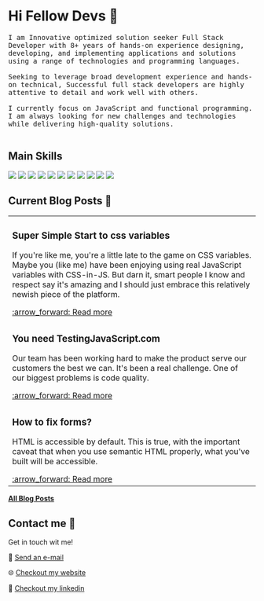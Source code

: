 # Hi Fellow Devs :wave:

<p align="left">
  <samp>
I am Innovative optimized solution seeker Full Stack Developer with 8+ years of hands-on experience designing, developing, and implementing applications and solutions using a range of technologies and programming languages.
<br />
<br />

<samp>
Seeking to leverage broad development experience and hands-on technical, Successful full stack developers are highly attentive to detail and work well with others.
</samp>
<br />
<br />

<samp>
I currently focus on JavaScript and functional programming. I am always looking for new challenges and technologies while delivering high-quality solutions.
</samp>
  <br/>
  <br/>
</p>

## Main Skills


![](https://img.shields.io/badge/Framework-React-informational?style=flat&logo=react&logoColor=white&color=3bac3a)
![](https://img.shields.io/badge/Framework-ReactNative-informational?style=flat&logo=react&logoColor=white&color=3bac3a)
![](https://img.shields.io/badge/Framework-Vue-informational?style=flat&logo=vue.js&logoColor=white&color=3bac3a)
![](https://img.shields.io/badge/Framework-Angular-informational?style=flat&logo=angular&logoColor=white&color=3bac3a)
![](https://img.shields.io/badge/Framework-Flutter-informational?style=flat&logo=flutter&logoColor=white&color=3bac3a)
![](https://img.shields.io/badge/Framework-Quasar-informational?style=flat&logo=quasar&logoColor=white&color=3bac3a)
![](https://img.shields.io/badge/Language-JavaScript-informational?style=flat&logo=javascript&logoColor=white&color=3bac3a)
![](https://img.shields.io/badge/Language-TypeScript-informational?style=flat&logo=typescript&logoColor=white&color=3bac3a)
![](https://img.shields.io/badge/Database-MySQL-informational?style=flat&logo=mysql&logoColor=white&color=3bac3a)
![](https://img.shields.io/badge/Database-MongoDB-informational?style=flat&logo=mongodb&logoColor=white&color=3bac3a)
![](https://img.shields.io/badge/Cloud-AWS-informational?style=flat&logo=Amazon&logoColor=white&color=3bac3a)


## Current Blog Posts :pencil:

<!-- START: Auto generated by Github Action -->
<table><tr>
  <td>
    <h3>Super Simple Start to css variables</h3>
    <p>If you're like me, you're a little late to the game on CSS variables. Maybe you (like me) have been enjoying using real JavaScript variables with CSS-in-JS. But darn it, smart people I know and respect say it's amazing and I should just embrace this relatively newish piece of the platform.</p>
    <a href="https://petar-majcen.web.app/blog-post.html">:arrow_forward: Read more</a>
  </td>
</tr>

<tr>
  <td>
    <h3>You need TestingJavaScript.com</h3>
    <p>Our team has been working hard to make the product serve our customers the best we can. It's been a real challenge. One of our biggest problems is code quality.</p>
    <a href="https://petar-majcen.web.app/blog-post2.html">:arrow_forward: Read more</a>
  </td>
</tr>

<tr>
  <td>
    <h3>How to fix forms?</h3>
    <p>HTML is accessible by default. This is true, with the important caveat that when you use semantic HTML properly, what you've built will be accessible. </p>
    <a href="https://petar-majcen.web.app/blog-post3.html">:arrow_forward: Read more</a>
  </td>
</tr>
</table>
<!-- END: Auto generated by Github Action -->

[**All Blog Posts**](https://petar-majcen.web.app)

## Contact me :speech_balloon:

Get in touch wit me!

:e-mail: <a href="mailto:petar.majcen.d@gmail.com">Send an e-mail</a>

:globe_with_meridians: <a href="https://petar-majcen.web.app">Checkout my website</a>

:memo: <a href="https://linkedin.com/in/petar-majcen/">Checkout my linkedin</a>
